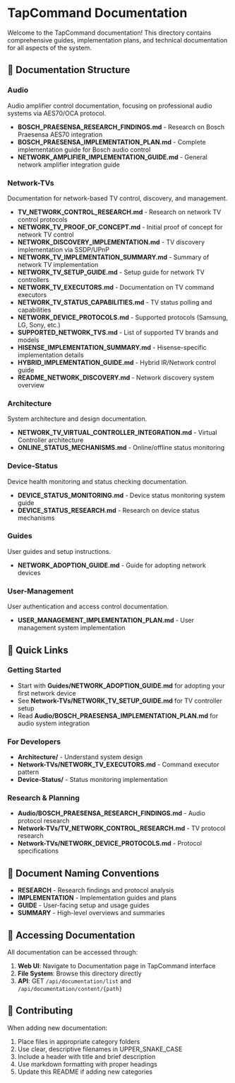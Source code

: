 # TapCommand Documentation

Welcome to the TapCommand documentation! This directory contains comprehensive guides, implementation plans, and technical documentation for all aspects of the system.

## 📁 Documentation Structure

### Audio
Audio amplifier control documentation, focusing on professional audio systems via AES70/OCA protocol.

- **BOSCH_PRAESENSA_RESEARCH_FINDINGS.md** - Research on Bosch Praesensa AES70 integration
- **BOSCH_PRAESENSA_IMPLEMENTATION_PLAN.md** - Complete implementation guide for Bosch audio control
- **NETWORK_AMPLIFIER_IMPLEMENTATION_GUIDE.md** - General network amplifier integration guide

### Network-TVs
Documentation for network-based TV control, discovery, and management.

- **TV_NETWORK_CONTROL_RESEARCH.md** - Research on network TV control protocols
- **NETWORK_TV_PROOF_OF_CONCEPT.md** - Initial proof of concept for network TV control
- **NETWORK_DISCOVERY_IMPLEMENTATION.md** - TV discovery implementation via SSDP/UPnP
- **NETWORK_TV_IMPLEMENTATION_SUMMARY.md** - Summary of network TV implementation
- **NETWORK_TV_SETUP_GUIDE.md** - Setup guide for network TV controllers
- **NETWORK_TV_EXECUTORS.md** - Documentation on TV command executors
- **NETWORK_TV_STATUS_CAPABILITIES.md** - TV status polling and capabilities
- **NETWORK_DEVICE_PROTOCOLS.md** - Supported protocols (Samsung, LG, Sony, etc.)
- **SUPPORTED_NETWORK_TVS.md** - List of supported TV brands and models
- **HISENSE_IMPLEMENTATION_SUMMARY.md** - Hisense-specific implementation details
- **HYBRID_IMPLEMENTATION_GUIDE.md** - Hybrid IR/Network control guide
- **README_NETWORK_DISCOVERY.md** - Network discovery system overview

### Architecture
System architecture and design documentation.

- **NETWORK_TV_VIRTUAL_CONTROLLER_INTEGRATION.md** - Virtual Controller architecture
- **ONLINE_STATUS_MECHANISMS.md** - Online/offline status monitoring

### Device-Status
Device health monitoring and status checking documentation.

- **DEVICE_STATUS_MONITORING.md** - Device status monitoring system guide
- **DEVICE_STATUS_RESEARCH.md** - Research on device status mechanisms

### Guides
User guides and setup instructions.

- **NETWORK_ADOPTION_GUIDE.md** - Guide for adopting network devices

### User-Management
User authentication and access control documentation.

- **USER_MANAGEMENT_IMPLEMENTATION_PLAN.md** - User management system implementation

## 🚀 Quick Links

### Getting Started
- Start with **Guides/NETWORK_ADOPTION_GUIDE.md** for adopting your first network device
- See **Network-TVs/NETWORK_TV_SETUP_GUIDE.md** for TV controller setup
- Read **Audio/BOSCH_PRAESENSA_IMPLEMENTATION_PLAN.md** for audio system integration

### For Developers
- **Architecture/** - Understand system design
- **Network-TVs/NETWORK_TV_EXECUTORS.md** - Command executor pattern
- **Device-Status/** - Status monitoring implementation

### Research & Planning
- **Audio/BOSCH_PRAESENSA_RESEARCH_FINDINGS.md** - Audio protocol research
- **Network-TVs/TV_NETWORK_CONTROL_RESEARCH.md** - TV protocol research
- **Network-TVs/NETWORK_DEVICE_PROTOCOLS.md** - Protocol specifications

## 📝 Document Naming Conventions

- **RESEARCH** - Research findings and protocol analysis
- **IMPLEMENTATION** - Implementation guides and plans
- **GUIDE** - User-facing setup and usage guides
- **SUMMARY** - High-level overviews and summaries

## 🔄 Accessing Documentation

All documentation can be accessed through:
1. **Web UI**: Navigate to Documentation page in TapCommand interface
2. **File System**: Browse this directory directly
3. **API**: GET `/api/documentation/list` and `/api/documentation/content/{path}`

## 🤝 Contributing

When adding new documentation:
1. Place files in appropriate category folders
2. Use clear, descriptive filenames in UPPER_SNAKE_CASE
3. Include a header with title and brief description
4. Use markdown formatting with proper headings
5. Update this README if adding new categories
